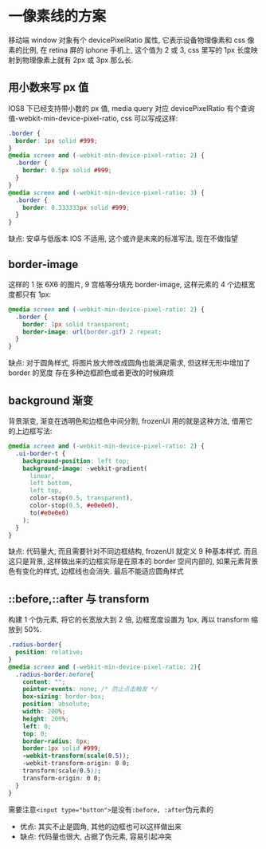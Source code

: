 # 一像素线的方案

移动端 window 对象有个 devicePixelRatio 属性, 它表示设备物理像素和 css 像素的比例, 在 retina 屏的 iphone 手机上, 这个值为 2 或 3, css 里写的 1px 长度映射到物理像素上就有 2px 或 3px 那么长.

## 用小数来写 px 值

IOS8 下已经支持带小数的 px 值, media query 对应 devicePixelRatio 有个查询值-webkit-min-device-pixel-ratio, css 可以写成这样:

```css
.border {
  border: 1px solid #999;
}
@media screen and (-webkit-min-device-pixel-ratio: 2) {
  .border {
    border: 0.5px solid #999;
  }
}
@media screen and (-webkit-min-device-pixel-ratio: 3) {
  .border {
    border: 0.333333px solid #999;
  }
}
```

缺点: 安卓与低版本 IOS 不适用, 这个或许是未来的标准写法, 现在不做指望

## border-image

这样的 1 张 6X6 的图片, 9 宫格等分填充 border-image, 这样元素的 4 个边框宽度都只有 1px:

```css
@media screen and (-webkit-min-device-pixel-ratio: 2) {
  .border {
    border: 1px solid transparent;
    border-image: url(border.gif) 2 repeat;
  }
}
```

缺点: 对于圆角样式, 将图片放大修改成圆角也能满足需求, 但这样无形中增加了 border 的宽度
存在多种边框颜色或者更改的时候麻烦

## background 渐变

背景渐变, 渐变在透明色和边框色中间分割, frozenUI 用的就是这种方法, 借用它的上边框写法:

```css
@media screen and (-webkit-min-device-pixel-ratio: 2) {
  .ui-border-t {
    background-position: left top;
    background-image: -webkit-gradient(
      linear,
      left bottom,
      left top,
      color-stop(0.5, transparent),
      color-stop(0.5, #e0e0e0),
      to(#e0e0e0)
    );
  }
}
```

缺点: 代码量大, 而且需要针对不同边框结构, frozenUI 就定义 9 种基本样式.
而且这只是背景, 这样做出来的边框实际是在原本的 border 空间内部的, 如果元素背景色有变化的样式, 边框线也会消失.
最后不能适应圆角样式

## ::before,::after 与 transform

构建 1 个伪元素, 将它的长宽放大到 2 倍, 边框宽度设置为 1px, 再以 transform 缩放到 50%.

```css
.radius-border{
  position: relative;
}
@media screen and (-webkit-min-device-pixel-ratio: 2){
  .radius-border:before{
    content: "";
    pointer-events: none; /* 防止点击触发 */
    box-sizing: border-box;
    position: absolute;
    width: 200%;
    height: 200%;
    left: 0;
    top: 0;
    border-radius: 8px;
    border:1px solid #999;
    -webkit-transform(scale(0.5));
    -webkit-transform-origin: 0 0;
    transform(scale(0.5));
    transform-origin: 0 0;
  }
}
```

需要注意`<input type="button">`是没有`:before, :after`伪元素的

- 优点: 其实不止是圆角, 其他的边框也可以这样做出来
- 缺点: 代码量也很大, 占据了伪元素, 容易引起冲突
